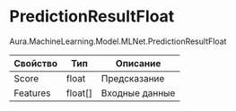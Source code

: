 # PredictionResultFloat

Aura.MachineLearning.Model.MLNet.PredictionResultFloat

| Свойство | Тип      | Описание       |
| -------- | -------- | -------------- |
| Score    | float    | Предсказание   |
| Features | float\[] | Входные данные |

